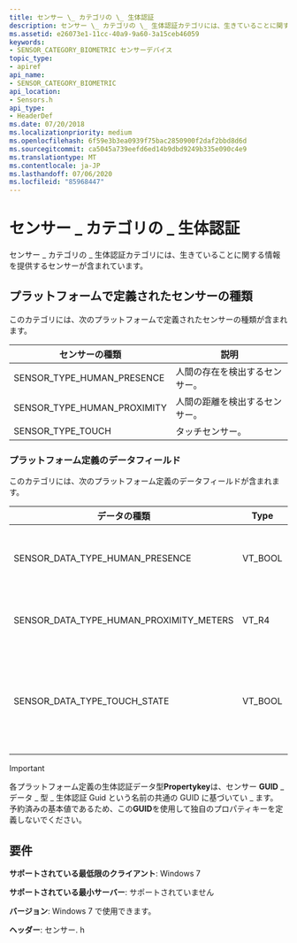 ```yaml
---
title: センサー \_ カテゴリの \_ 生体認証
description: センサー \_ カテゴリの \_ 生体認証カテゴリには、生きていることに関する情報を提供するセンサーが含まれています。
ms.assetid: e26073e1-11cc-40a9-9a60-3a15ceb46059
keywords:
- SENSOR_CATEGORY_BIOMETRIC センサーデバイス
topic_type:
- apiref
api_name:
- SENSOR_CATEGORY_BIOMETRIC
api_location:
- Sensors.h
api_type:
- HeaderDef
ms.date: 07/20/2018
ms.localizationpriority: medium
ms.openlocfilehash: 6f59e3b3ea0939f75bac2850900f2daf2bbd8d6d
ms.sourcegitcommit: ca5045a739eefd6ed14b9dbd9249b335e090c4e9
ms.translationtype: MT
ms.contentlocale: ja-JP
ms.lasthandoff: 07/06/2020
ms.locfileid: "85968447"
---
```

# <a name="sensor_category_biometric"></a>センサー \_ カテゴリの \_ 生体認証


センサー \_ カテゴリの \_ 生体認証カテゴリには、生きていることに関する情報を提供するセンサーが含まれています。

## <a name="platform-defined-sensor-types"></a>プラットフォームで定義されたセンサーの種類

このカテゴリには、次のプラットフォームで定義されたセンサーの種類が含まれます。

|センサーの種類|説明|
|--|--|
|SENSOR_TYPE_HUMAN_PRESENCE|人間の存在を検出するセンサー。|
|SENSOR_TYPE_HUMAN_PROXIMITY|人間の距離を検出するセンサー。|
|SENSOR_TYPE_TOUCH|タッチセンサー。|

 

### <a name="platform-defined-data-fields"></a>プラットフォーム定義のデータフィールド

このカテゴリには、次のプラットフォーム定義のデータフィールドが含まれます。

|データの種類|Type|説明|
|--|--|--|
|SENSOR_DATA_TYPE_HUMAN_PRESENCE|VT_BOOL|人間がコンピューターを使用しているときに VARIANT_TRUE します。|
|SENSOR_DATA_TYPE_HUMAN_PROXIMITY_METERS|VT_R4|人間とコンピューター間の距離 (メートル単位)。|
|SENSOR_DATA_TYPE_TOUCH_STATE|VT_BOOL|タッチセンサーにタッチしているときに VARIANT_TRUE します。それ以外の場合は VARIANT_FALSE ます。|

 

>[!IMPORTANT]
> 各プラットフォーム定義の生体認証データ型**Propertykey**は、センサー **GUID** \_ データ \_ 型 \_ 生体認証 Guid という名前の共通の GUID に基づいてい \_ ます。 予約済みの基本値であるため、この**GUID**を使用して独自のプロパティキーを定義しないでください。

 

## <a name="requirements"></a>要件


**サポートされている最低限のクライアント**: Windows 7

**サポートされている最小サーバー**: サポートされていません

**バージョン**: Windows 7 で使用できます。

**ヘッダー**: センサー. h


 

 





